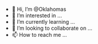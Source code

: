 - 👋 Hi, I’m @Oklahomas
- 👀 I’m interested in ...
- 🌱 I’m currently learning ...
- 💞️ I’m looking to collaborate on ...
- 📫 How to reach me ...

<!---
Oklahomas/Oklahomas is a ✨ special ✨ repository because its `README.md` (this file) appears on your GitHub profile.
You can click the Preview link to take a look at your changes.
--->
